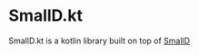 # SmallD.kt
SmallD.kt is a kotlin library built on top of [SmallD](https://github.com/princesslana/smalld)